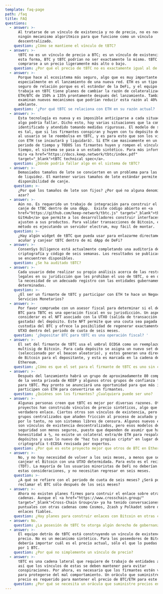 ```yaml
---
template: faq-page
path: /faq
title: FAQ
questions:
  - answer: >-
      Al tratarse de un vínculo de existencia y no de precio, no es necesario
      ningún mecanismo algorítmico para que funcione como un vínculo
      descentralizado.
    question: ¿Cómo se mantiene el vínculo de tBTC?
  - answer: >-
      tBTC no es un vínculo de precio a BTC; es un vínculo de existencia. De
      esta forma, BTC y tBTC podrían no ser exactamente lo mismo. tBTC puede
      comprarse a un precio ligeramente más alto o bajo.
    question: ¿Por qué el precio de tBTC no es exactamente igual al de BTC?
  - answer: >-
      Porque hace al ecosistema más seguro, algo que es muy importante en DeFi,
      especialmente en el lanzamiento de una nueva red. ETH es un tipo más
      seguro de relación porque es el estándar de la DeFi, y el equipo que
      trabaja en tBTC tiene planes de cambiar la razón de colateralización de
      ETH/BTC de 150% a 135% prontamente después del lanzamiento. También se
      examinan nuevos mecanismos que podrían reducir esta razón al 40% más
      adelante.
    question: '¿Por qué tBTC se relaciona con ETH en su razón actual? '
  - answer: >-
      Esta tecnología es nueva y es imposible anticiparse a cada situación donde
      algo podría fallar. Dicho esto, hay varias situaciones que la comunidad ha
      identificado y atendido tomando medidas rigurosas. El modelo de seguridad
      es tal, que si los firmantes conspiran y huyen con tu depósito de Bitcoin,
      al usuario se le reembolsa en tBTC, y es para esto que son los vínculos
      con ETH (se incautará y liquidará). Si ETH cae masivamente en un corto
      periodo de tiempo y TODOS los firmantes huyen y rompen el vínculo al mismo
      tiempo, el sistema se pasa a un estado sintético. Para más información,
      mira <a href="https://docs.keep.network/tbtc/index.pdf"
      target="_blank">tBTC technical spec</a>.
    question: ¿Dónde podría fallar algo en el sistema de tBTC?
  - answer: >-
      Demasiados tamaños de lote se convierten en un problema para las reservas
      de liquidez. El mantener varios tamaños de lote estándar permite una mayor
      disponibilidad de canje.
    question: >-
      ¿Por qué los tamaños de lote son fijos? ¿Por qué no alguna denominación al
      azar?
  - answer: >-
      Aún no. Es requerido un trabajo de integración para construir el acuñado y
      canje de tTBC dentro de una dApp.  Existe código abierto en <a
      href="https://github.com/keep-network/tbtc.js" target="_blank">tbtc.js
      GitHub</a> que permite a los desarrolladores construir interfaces que se
      ajusten a sus productos. Para validar transacciones de Bitcoin, el mejor
      método es ejecutando un servidor electrum, muy fácil de montar.
    question: >-
      ¿Hay algún widget de tBTC que pueda usar para enlazarme directamente a
      acuñar y canjear tBTC dentro de mi dApp de DeFi?
  - answer: >-
      ConsenSys Diligence está actualmente completando una auditoría de
      criptografía y código de seis semanas. Los resultados se publicarán cuando
      se encuentren disponibles.
    question: ¿Se ha auditado tBTC?
  - answer: >-
      Cada usuario debe realizar su propio análisis acerca de las restriciones
      legales en su juridicción que les prohiban el uso de tBTC, o en dado caso,
      la necesidad de un adecuado registro con las entidades gubernamentales
      determinadas.
    question: >-
      ¿El ser un firmante de tBTC y participar con ETH te hace un Negocio de
      Servicios Monetarios?
  - answer: >-
      Por favor compruebe con un asesor fiscal para determinar si el depósito de
      BTC para TBTC es una operación fiscal en su jurisdicción. Un aspecto a
      considerar es el NFT asociado con la UTXO (salida de transacción no
      gastada) del depósito. Este NFT permite que una couta sea pagada para la
      custodia del BTC y ofrece la posibilidad de regenerar exactamente la misma
      UTXO dentro del periodo de cuota de seis meses.
    question: '¿Depositar BTC para tBTC es una operación fiscal? '
  - answer: >-
      El set del firmante de tBTC usa el umbral ECDSA como un reemplazo al
      multisig de Bitcoin. Para cada depósito se asigna un nuevo set de firmante
      (seleccionado por el beacon aleatorio), y estos generan una dirección PKH
      de Bitcoin para el depositante, y esta es marcada en la cadena de
      Ethereum.
    question: ¿Cómo es que el set para el firmante de tBTC es uno sin custodia?
  - answer: >-
      Después del lanzamiento habrá un grupo de aproximadamente 80 compradores
      de la venta privada de KEEP y algunos otros grupos de confianza firmando
      para tBTC. Muy pronto se anunciará una oportunidad para que más individuos
      participen con ETH para convertirse en firmantes.
    question: ¿Quiénes son los firmantes? ¿Cualquiera puede ser uno?
  - answer: >-
      Algunas personas creen que tBTC es mejor por diversas razones. Otros
      proyectos han construido vínculos de precio sintéticos, algo que no es un
      verdadero enlace. Ciertos otros son vínculos de existencia, pero hay
      grupos centralizados que añaden fricción al proceso de acuñado y canje, y
      por lo tanto, no son sistemas libres de censura. Algunos nuevos enlaces
      son vínculos de existencia descentralizados, pero esos modelos de
      seguridad son menos seguros, puesto que dependen de asumir que hay
      honesitidad a ⅔, no existe un colateral extra/de ETH para respaldar los
      depósitos y usan lo nuevo de "haz tus propias cripto" en lugar de
      criptografía t-ECDSA revisada por expertos.
    question: ¿Por qué es este proyecto mejor que otros de BTC en Ethereum?
  - answer: >-
      No, y no hay necesidad de volver a los seis meses, a menos que se prefiera
      canjear el Bitcoin con una UTXO determidada. Para esto es el recibo NFT
      (TDT). La mayoría de los usuarios minoristas de DeFi no deberían tener
      estas consideraciones, y no necesitan regresar en seis meses.
    question: >-
      ¿A qué se refiere con el periodo de cuota de seis meses? ¿Será posible
      reclamar el BTC sólo después de los seis meses?
  - answer: >-
      Ahora no existen planes firmes para contruir el enlace sobre otras
      cadenas. Aunque el <a href="https://www.crosschain.group/"
      target="_blank">Cross-Chain Group</a> ya ha tenido conversaciones
      puntuales con otras cadenas como Cosmos, Zcash y Polkadot sobre diseños de
      enlaces fiables.
    question: ¿Hay planes para construir enlaces con Bitcoin en otras cadenas?
  - answer: No.
    question: ¿La posesión de tBTC te otorga algún derecho de gobernanza?
  - answer: >-
      El equipo detrás de tBTC está construyendo un vínculo de existencia, no de
      precio. No es un mecanismo sintético. Para los poseedores de Bitcoin, no
      debería importar cuál es el precio actual, sólo el que lo puedas canjear
      por 1 BTC.
    question: ¿Por qué no simplemente un vínculo de precio?
  - answer: >-
      tBTC es una cadena lateral que requiere de trabajo de entidades anónimas,
      así que los vínculos de estas se deben mantener para evitar
      conspiraciones. Por ahora, es necesario que los firmantes estén vinculados
      para protegerse del mal comportamiento. Un oráculo que suministre el
      precio es requerido para mantener el precio de BTC/ETH para este vínculo.
    question: ¿Por qué se necesita un oráculo que suministre precios en tBTC?
---
```


